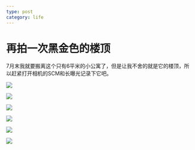 ```yaml
---
type: post
category: life
---
```

# 再拍一次黑金色的楼顶

7月末我就要搬离这个只有6平米的小公寓了，但是让我不舍的就是它的楼顶，所以赶紧打开相机的SCM和长曝光记录下它吧。

![](https://wx2.sinaimg.cn/mw690/89d0a2e1gy1g3dyz0gcdnj24442qs4qy.jpg)

![](https://wx3.sinaimg.cn/mw690/89d0a2e1gy1g3dyz1ufu8j24442qsx6r.jpg)

![](https://wx4.sinaimg.cn/mw690/89d0a2e1gy1g3dyz33mnbj24802tc4qt.jpg)

![](https://wx2.sinaimg.cn/mw690/89d0a2e1gy1g3dyz5ycj5j24802tce8c.jpg)

![](https://wx1.sinaimg.cn/mw690/89d0a2e1gy1g3dyz88llxj22pj42bb2g.jpg)

![](https://wx4.sinaimg.cn/mw690/89d0a2e1gy1g3dyzaj6xsj23x82m3b2f.jpg)